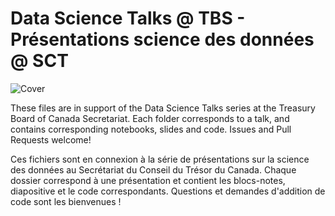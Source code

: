 # Data Science Talks @ TBS - Présentations science des données @ SCT

![Cover](https://raw.githubusercontent.com/tbs-sct-adsasd/data_science_talks-presentations_science_donnees/master/img/ds_talks_cover.jpg)

These files are in support of the Data Science Talks series at the Treasury Board of Canada Secretariat. Each folder corresponds to a talk, and contains corresponding notebooks, slides and code. Issues and Pull Requests welcome!

Ces fichiers sont en connexion à la série de présentations sur la science des données au Secrétariat du Conseil du Trésor du Canada. Chaque dossier correspond à une présentation et contient les blocs-notes, diapositive et le code correspondants. Questions et demandes d'addition de code sont les bienvenues !
